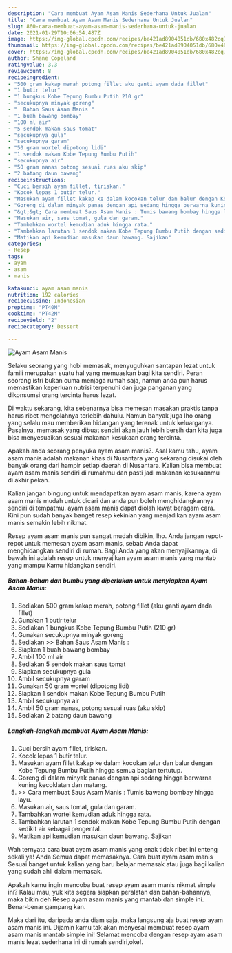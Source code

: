 ```yaml
---
description: "Cara membuat Ayam Asam Manis Sederhana Untuk Jualan"
title: "Cara membuat Ayam Asam Manis Sederhana Untuk Jualan"
slug: 860-cara-membuat-ayam-asam-manis-sederhana-untuk-jualan
date: 2021-01-29T10:06:54.487Z
image: https://img-global.cpcdn.com/recipes/be421ad8904051db/680x482cq70/ayam-asam-manis-foto-resep-utama.jpg
thumbnail: https://img-global.cpcdn.com/recipes/be421ad8904051db/680x482cq70/ayam-asam-manis-foto-resep-utama.jpg
cover: https://img-global.cpcdn.com/recipes/be421ad8904051db/680x482cq70/ayam-asam-manis-foto-resep-utama.jpg
author: Shane Copeland
ratingvalue: 3.3
reviewcount: 8
recipeingredient:
- "500 gram kakap merah potong fillet aku ganti ayam dada fillet"
- "1 butir telur"
- "1 bungkus Kobe Tepung Bumbu Putih 210 gr"
- "secukupnya minyak goreng"
- "  Bahan Saus Asam Manis "
- "1 buah bawang bombay"
- "100 ml air"
- "5 sendok makan saus tomat"
- "secukupnya gula"
- "secukupnya garam"
- "50 gram wortel dipotong lidi"
- "1 sendok makan Kobe Tepung Bumbu Putih"
- "secukupnya air"
- "50 gram nanas potong sesuai ruas aku skip"
- "2 batang daun bawang"
recipeinstructions:
- "Cuci bersih ayam fillet, tiriskan."
- "Kocok lepas 1 butir telur."
- "Masukan ayam fillet kakap ke dalam kocokan telur dan balur dengan Kobe Tepung Bumbu Putih hingga semua bagian tertutup."
- "Goreng di dalam minyak panas dengan api sedang hingga berwarna kuning kecoklatan dan matang."
- "&gt;&gt; Cara membuat Saus Asam Manis : Tumis bawang bombay hingga layu."
- "Masukan air, saus tomat, gula dan garam."
- "Tambahkan wortel kemudian aduk hingga rata."
- "Tambahkan larutan 1 sendok makan Kobe Tepung Bumbu Putih dengan sedikit air sebagai pengental."
- "Matikan api kemudian masukan daun bawang. Sajikan"
categories:
- Resep
tags:
- ayam
- asam
- manis

katakunci: ayam asam manis 
nutrition: 192 calories
recipecuisine: Indonesian
preptime: "PT40M"
cooktime: "PT42M"
recipeyield: "2"
recipecategory: Dessert

---
```



![Ayam Asam Manis](https://img-global.cpcdn.com/recipes/be421ad8904051db/680x482cq70/ayam-asam-manis-foto-resep-utama.jpg)

Selaku seorang yang hobi memasak, menyuguhkan santapan lezat untuk famili merupakan suatu hal yang memuaskan bagi kita sendiri. Peran seorang istri bukan cuma menjaga rumah saja, namun anda pun harus memastikan keperluan nutrisi terpenuhi dan juga panganan yang dikonsumsi orang tercinta harus lezat.

Di waktu  sekarang, kita sebenarnya bisa memesan masakan praktis tanpa harus ribet mengolahnya terlebih dahulu. Namun banyak juga lho orang yang selalu mau memberikan hidangan yang terenak untuk keluarganya. Pasalnya, memasak yang dibuat sendiri akan jauh lebih bersih dan kita juga bisa menyesuaikan sesuai makanan kesukaan orang tercinta. 



Apakah anda seorang penyuka ayam asam manis?. Asal kamu tahu, ayam asam manis adalah makanan khas di Nusantara yang sekarang disukai oleh banyak orang dari hampir setiap daerah di Nusantara. Kalian bisa membuat ayam asam manis sendiri di rumahmu dan pasti jadi makanan kesukaanmu di akhir pekan.

Kalian jangan bingung untuk mendapatkan ayam asam manis, karena ayam asam manis mudah untuk dicari dan anda pun boleh menghidangkannya sendiri di tempatmu. ayam asam manis dapat diolah lewat beragam cara. Kini pun sudah banyak banget resep kekinian yang menjadikan ayam asam manis semakin lebih nikmat.

Resep ayam asam manis pun sangat mudah dibikin, lho. Anda jangan repot-repot untuk memesan ayam asam manis, sebab Anda dapat menghidangkan sendiri di rumah. Bagi Anda yang akan menyajikannya, di bawah ini adalah resep untuk menyajikan ayam asam manis yang mantab yang mampu Kamu hidangkan sendiri.

<!--inarticleads1-->

##### Bahan-bahan dan bumbu yang diperlukan untuk menyiapkan Ayam Asam Manis:

1. Sediakan 500 gram kakap merah, potong fillet (aku ganti ayam dada fillet)
1. Gunakan 1 butir telur
1. Sediakan 1 bungkus Kobe Tepung Bumbu Putih (210 gr)
1. Gunakan secukupnya minyak goreng
1. Sediakan  &gt;&gt; Bahan Saus Asam Manis :
1. Siapkan 1 buah bawang bombay
1. Ambil 100 ml air
1. Sediakan 5 sendok makan saus tomat
1. Siapkan secukupnya gula
1. Ambil secukupnya garam
1. Gunakan 50 gram wortel (dipotong lidi)
1. Siapkan 1 sendok makan Kobe Tepung Bumbu Putih
1. Ambil secukupnya air
1. Ambil 50 gram nanas, potong sesuai ruas (aku skip)
1. Sediakan 2 batang daun bawang




<!--inarticleads2-->

##### Langkah-langkah membuat Ayam Asam Manis:

1. Cuci bersih ayam fillet, tiriskan.
1. Kocok lepas 1 butir telur.
1. Masukan ayam fillet kakap ke dalam kocokan telur dan balur dengan Kobe Tepung Bumbu Putih hingga semua bagian tertutup.
1. Goreng di dalam minyak panas dengan api sedang hingga berwarna kuning kecoklatan dan matang.
1. &gt;&gt; Cara membuat Saus Asam Manis : Tumis bawang bombay hingga layu.
1. Masukan air, saus tomat, gula dan garam.
1. Tambahkan wortel kemudian aduk hingga rata.
1. Tambahkan larutan 1 sendok makan Kobe Tepung Bumbu Putih dengan sedikit air sebagai pengental.
1. Matikan api kemudian masukan daun bawang. Sajikan




Wah ternyata cara buat ayam asam manis yang enak tidak ribet ini enteng sekali ya! Anda Semua dapat memasaknya. Cara buat ayam asam manis Sesuai banget untuk kalian yang baru belajar memasak atau juga bagi kalian yang sudah ahli dalam memasak.

Apakah kamu ingin mencoba buat resep ayam asam manis nikmat simple ini? Kalau mau, yuk kita segera siapkan peralatan dan bahan-bahannya, maka bikin deh Resep ayam asam manis yang mantab dan simple ini. Benar-benar gampang kan. 

Maka dari itu, daripada anda diam saja, maka langsung aja buat resep ayam asam manis ini. Dijamin kamu tak akan menyesal membuat resep ayam asam manis mantab simple ini! Selamat mencoba dengan resep ayam asam manis lezat sederhana ini di rumah sendiri,oke!.

